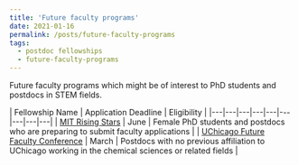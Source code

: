 ```yaml
---
title: 'Future faculty programs'
date: 2021-01-16
permalink: /posts/future-faculty-programs
tags:
  - postdoc fellowships
  - future-faculty-programs
---
```

Future faculty programs which might be of interest to PhD students and postdocs in STEM fields.

| Fellowship Name | Application Deadline |  Eligibility |
|---|---|---|---|---|---|---|---|---|
| [MIT Rising Stars](https://cheme.mit.edu/rising-stars/) | June | Female PhD students and postdocs who are preparing to submit faculty applications |
| [UChicago Future Faculty Conference](https://futurefaculty.psd.uchicago.edu/) | March | Postdocs with no previous affiliation to UChicago working in the chemical sciences or related fields |
